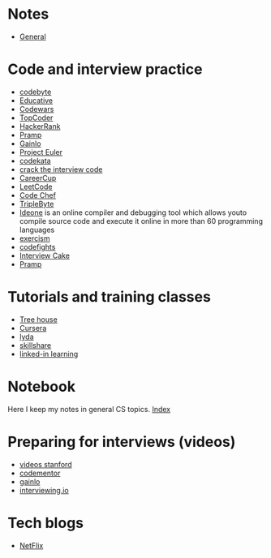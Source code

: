 # Notes
- [General](https://github.com/mayelespino/code/tree/master/general)
# Code and interview practice 
- [codebyte](https://coderbyte.com/member/?promo=octpromo5578) 
- [Educative](https://www.educative.io) 
- [Codewars](https://www.codewars.com) 
- [TopCoder](https://www.topcoder.com) 
- [HackerRank](https://www.hackerrank.com/dashboard) 
- [Pramp](https://www.pramp.com) 
- [Gainlo](http://www.gainlo.co/#!/) 
- [Project Euler](https://projecteuler.net) 
- [codekata](http://codekata.com/kata/codekata-intro/) 
- [crack the interview code](https://github.com/gaylemcd/ctci) 
- [CareerCup](http://www.careercup.com/page) 
- [LeetCode]( https://leetcode.com/problemset/algorithms/)
- [Code Chef](https://www.codechef.com)
- [TripleByte](https://triplebyte.com)
- [Ideone](https://ideone.com) is an online compiler and debugging tool which allows youto compile source code and execute it online in more than 60 programming languages
- [exercism](https://github.com/exercism)
- [codefights](https://codefights.com/)
- [Interview Cake](https://www.interviewcake.com)
- [Pramp](https://www.pramp.com/#/)

# Tutorials and training classes
- [Tree house](https://teamtreehouse.com/subscribe/plans?trial=yes)
- [Cursera](https://www.coursera.org)
- [lyda](https://www.lynda.com)
- [skillshare](https://www.skillshare.com)
- [linked-in learning]()

# Notebook
Here I keep my notes in general CS topics.
[Index](https://github.com/mayelespino/code/tree/master/general/index.md)

# Preparing for interviews (videos)
- [videos stanford](http://theory.stanford.edu/~tim/videos.html)
- [codementor](https://www.codementor.io)
- [gainlo](http://www.gainlo.co/#!/)
- [interviewing.io](https://interviewing.io)

# Tech blogs
- [NetFlix](https://medium.com/netflix-techblog)
